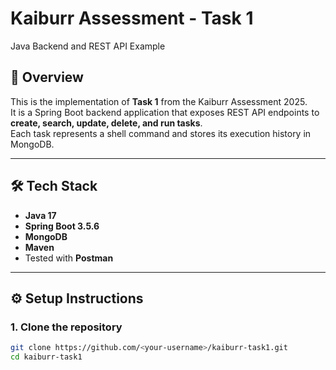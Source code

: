 # Kaiburr Assessment - Task 1  
Java Backend and REST API Example

## 📌 Overview
This is the implementation of **Task 1** from the Kaiburr Assessment 2025.  
It is a Spring Boot backend application that exposes REST API endpoints to **create, search, update, delete, and run tasks**.  
Each task represents a shell command and stores its execution history in MongoDB.

---

## 🛠️ Tech Stack
- **Java 17**
- **Spring Boot 3.5.6**
- **MongoDB**
- **Maven**
- Tested with **Postman**

---

## ⚙️ Setup Instructions

### 1. Clone the repository
```bash
git clone https://github.com/<your-username>/kaiburr-task1.git
cd kaiburr-task1
